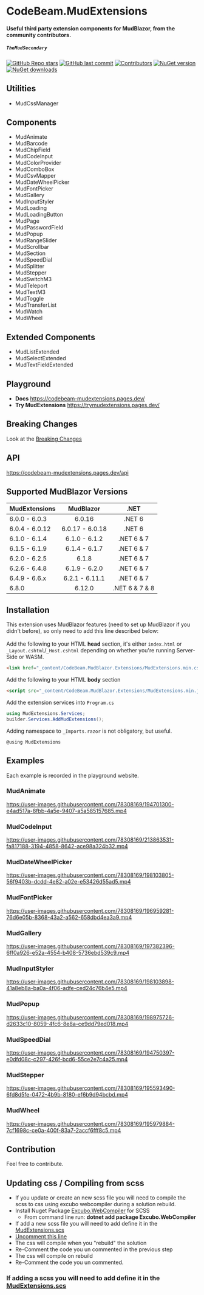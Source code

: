 # CodeBeam.MudExtensions

#### Useful third party extension components for MudBlazor, from the community contributors.

##### `TheMudSecondary`

[![GitHub Repo stars](https://img.shields.io/github/stars/codebeamorg/codebeam.mudblazor.extensions?color=594ae2&style=flat-square&logo=github)](https://github.com/codebeamorg/codebeam.mudblazor.extensions/stargazers)
[![GitHub last commit](https://img.shields.io/github/last-commit/codebeamorg/codebeam.mudblazor.extensions?color=594ae2&style=flat-square&logo=github)](https://github.com/codebeamorg/codebeam.mudblazor.extensions)
[![Contributors](https://img.shields.io/github/contributors/codebeamorg/codebeam.mudblazor.extensions?color=594ae2&style=flat-square&logo=github)](https://github.com/codebeamorg/codebeam.mudblazor.extensions/graphs/contributors)
[![NuGet version](https://img.shields.io/nuget/v/CodeBeam.mudblazor.extensions?color=ff4081&label=nuget%20version&logo=nuget&style=flat-square)](https://www.nuget.org/packages/CodeBeam.MudBlazor.Extensions)
[![NuGet downloads](https://img.shields.io/nuget/dt/CodeBeam.mudblazor.extensions?color=ff4081&label=nuget%20downloads&logo=nuget&style=flat-square)](https://www.nuget.org/packages/CodeBeam.MudBlazor.Extensions)

## Utilities

- MudCssManager

## Components

- MudAnimate
- MudBarcode
- MudChipField
- MudCodeInput
- MudColorProvider
- MudComboBox
- MudCsvMapper
- MudDateWheelPicker
- MudFontPicker
- MudGallery
- MudInputStyler
- MudLoading
- MudLoadingButton
- MudPage
- MudPasswordField
- MudPopup
- MudRangeSlider
- MudScrollbar
- MudSection
- MudSpeedDial
- MudSplitter
- MudStepper
- MudSwitchM3
- MudTeleport
- MudTextM3
- MudToggle
- MudTransferList
- MudWatch
- MudWheel

## Extended Components

- MudListExtended
- MudSelectExtended
- MudTextFieldExtended

## Playground

- **Docs**
https://codebeam-mudextensions.pages.dev/
- **Try MudExtensions**
https://trymudextensions.pages.dev/

## Breaking Changes

Look at the [Breaking Changes](https://github.com/CodeBeamOrg/CodeBeam.MudBlazor.Extensions/blob/dev/BreakingChanges.md)

## API

https://codebeam-mudextensions.pages.dev/api

## Supported MudBlazor Versions

| MudExtensions  |    MudBlazor    |      .NET       |
| :------------- | :-------------: | :-------------: |
| 6.0.0 - 6.0.3  |     6.0.16      |     .NET 6      |
| 6.0.4 - 6.0.12 | 6.0.17 - 6.0.18 |     .NET 6      |
| 6.1.0 - 6.1.4  |  6.1.0 - 6.1.2  | .NET 6 & 7 |
| 6.1.5 - 6.1.9  |  6.1.4 - 6.1.7  | .NET 6 & 7 |
| 6.2.0 - 6.2.5  |      6.1.8      | .NET 6 & 7 |
| 6.2.6 - 6.4.8  |  6.1.9 - 6.2.0  | .NET 6 & 7 |
| 6.4.9 - 6.6.x  |  6.2.1 - 6.11.1 | .NET 6 & 7 |
| 6.8.0  |  6.12.0 | .NET 6 & 7 & 8 |

## Installation

This extension uses MudBlazor features (need to set up MudBlazor if you didn't before), so only need to add this line described below:<br /><br />
Add the following to your HTML **head** section, it's either `index.html` or `_Layout.cshtml`/`_Host.cshtml` depending on whether you're running Server-Side or WASM.

```html
<link href="_content/CodeBeam.MudBlazor.Extensions/MudExtensions.min.css" rel="stylesheet" />
```

Add the following to your HTML **body** section

```html
<script src="_content/CodeBeam.MudBlazor.Extensions/MudExtensions.min.js"></script>
```

Add the extension services into `Program.cs`

```cs
using MudExtensions.Services;
builder.Services.AddMudExtensions();
```

Adding namespace to `_Imports.razor` is not obligatory, but useful.

```razor
@using MudExtensions
```

## Examples

Each example is recorded in the playground website.

### MudAnimate

https://user-images.githubusercontent.com/78308169/194701300-e4ad517a-8fbb-4a5e-9407-a5a585157685.mp4

### MudCodeInput

https://user-images.githubusercontent.com/78308169/213863531-fa817188-3194-4858-8642-ace98a324b32.mp4

### MudDateWheelPicker

https://user-images.githubusercontent.com/78308169/198103805-56f9403b-dcdd-4e82-a02e-e53426d55ad5.mp4

### MudFontPicker

https://user-images.githubusercontent.com/78308169/196959281-76d6e05b-8368-43a2-a562-658dbd4ea3a9.mp4

### MudGallery

https://user-images.githubusercontent.com/78308169/197382396-6ff0a926-e52a-4554-b408-5736ebd539c9.mp4

### MudInputStyler

https://user-images.githubusercontent.com/78308169/198103898-41a8eb8a-ba0a-4f06-adfe-ced24c76b4e5.mp4

### MudPopup

https://user-images.githubusercontent.com/78308169/198975726-d2633c10-8059-4fc6-8e8a-ce9dd79ed018.mp4

### MudSpeedDial

https://user-images.githubusercontent.com/78308169/194750397-e0dfd08c-c297-426f-bcd6-55ce2e7c4a25.mp4

### MudStepper

https://user-images.githubusercontent.com/78308169/195593490-6fd8d5fe-0472-4b9b-8180-ef6b9d94bcbd.mp4

### MudWheel

https://user-images.githubusercontent.com/78308169/195979884-7cf1698c-ce0a-400f-83a7-2accf6fff8c5.mp4

## Contribution

Feel free to contribute.

## Updating css / Compiling from scss
- If you update or create an new scss file you will need to compile the scss to css using excubo webcompiler during a solution rebuild.
- Install Nuget Package [Excubo.WebCompiler](https://www.nuget.org/packages/Excubo.WebCompiler) for SCSS 
	- From command line run: **dotnet add package Excubo.WebCompiler**
- If add a new scss file you will need to add define it in the [MudExtensions.scs](https://github.com/CodeBeamOrg/CodeBeam.MudExtensions/blob/dev/CodeBeam.MudBlazor.Extensions/Styles/MudExtensions.css)
- [Uncomment this line](https://github.com/CodeBeamOrg/CodeBeam.MudBlazor.Extensions/blob/9d46ab49cc39bcbc5ed7f3c184db57201eca91cb/CodeBeam.MudBlazor.Extensions/CodeBeam.MudBlazor.Extensions.csproj#L42)
- The css will compile when you "rebuild" the solution
- Re-Comment the code you un commented in the previous step
- The css will compile on rebuild
- Re-Comment the code you un commented.
### If adding a scss you will need to add define it in the [MudExtensions.scs](https://github.com/enkodellc/CodeBeam.MudExtensions/blob/dev/CodeBeam.MudBlazor.Extensions/Styles/MudExtensions.css)

